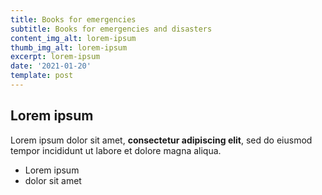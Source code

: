 ```yaml
---
title: Books for emergencies
subtitle: Books for emergencies and disasters
content_img_alt: lorem-ipsum
thumb_img_alt: lorem-ipsum
excerpt: lorem-ipsum
date: '2021-01-20'
template: post
---
```

## Lorem ipsum

Lorem ipsum dolor sit amet, **consectetur adipiscing elit**, sed do eiusmod tempor incididunt ut labore et dolore magna aliqua.

- Lorem ipsum
- dolor sit amet